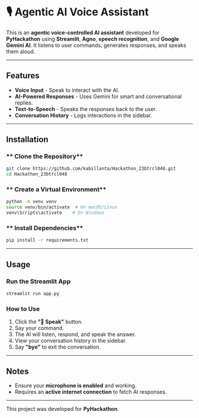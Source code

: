 # 🎙️ Agentic AI Voice Assistant

This is an **agentic voice-controlled AI assistant** developed for **PyHackathon** using **Streamlit**, **Agno**, **speech recognition**, and **Google Gemini AI**. It listens to user commands, generates responses, and speaks them aloud.

---

## Features
-  **Voice Input** - Speak to interact with the AI.
-  **AI-Powered Responses** - Uses Gemini for smart and conversational replies.
-  **Text-to-Speech** - Speaks the responses back to the user.
-  **Conversation History** - Logs interactions in the sidebar.

---

##  Installation

### ** Clone the Repository**
```bash
git clone https://github.com/kabillanta/Hackathon_23btrcl048.git
cd Hackathon_23btrcl048
```

### ** Create a Virtual Environment**
```bash
python -m venv venv
source venv/bin/activate  # On macOS/Linux
venv\Scripts\activate    # On Windows
```

### ** Install Dependencies**
```bash
pip install -r requirements.txt
```

---

##  Usage

### **Run the Streamlit App**
```bash
streamlit run app.py
```

### **How to Use**
1. Click the **"🎤 Speak"** button.
2. Say your command.
3. The AI will listen, respond, and speak the answer.
4. View your conversation history in the sidebar.
5. Say **"bye"** to exit the conversation.

---

##  Notes
- Ensure your **microphone is enabled** and working.
- Requires an **active internet connection** to fetch AI responses.

---

This project was developed for **PyHackathon**. 


